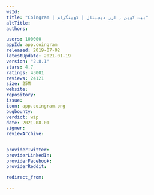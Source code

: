 ```yaml
---
wsId: 
title: "Coingram | بیت کوین , ارز دیجیتال | کوینگرام"
altTitle: 
authors:

users: 100000
appId: app.coingram
released: 2019-07-02
latestUpdate: 2021-01-19
version: "2.8.1"
stars: 4.7
ratings: 43001
reviews: 24121
size: 25M
website: 
repository: 
issue: 
icon: app.coingram.png
bugbounty: 
verdict: wip
date: 2021-08-01
signer: 
reviewArchive:


providerTwitter: 
providerLinkedIn: 
providerFacebook: 
providerReddit: 

redirect_from:

---
```



